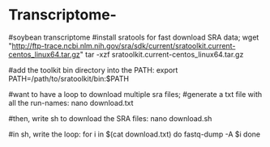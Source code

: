 # Transcriptome-

#soybean transcriptome 
#install sratools for fast download SRA data;
wget "http://ftp-trace.ncbi.nlm.nih.gov/sra/sdk/current/sratoolkit.current-centos_linux64.tar.gz"
tar -xzf sratoolkit.current-centos_linux64.tar.gz

#add the toolkit bin directory into the PATH:
export PATH=/path/to/sratoolkit/bin:$PATH

#want to have a loop to download multiple sra files;
#generate a txt file with all the run-names:
nano download.txt

#then, write sh to download the SRA files:
nano download.sh

#in sh, write the loop:
for i in $(cat download.txt)
do
 fastq-dump -A $i
done

